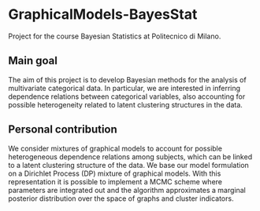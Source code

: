 # GraphicalModels-BayesStat
Project for the course Bayesian Statistics at Politecnico di Milano.

## Main goal
The aim of this project is to develop Bayesian methods for the analysis of multivariate categorical data. In particular, we are interested in inferring dependence relations between categorical variables, also accounting for possible heterogeneity related to latent clustering structures in the data.

## Personal contribution
We consider mixtures of graphical models to account for possible heterogeneous dependence relations among subjects, which can be linked to a latent clustering structure of the data. We base our model formulation on a Dirichlet Process (DP) mixture of graphical models.
With this representation it is possible to implement a MCMC scheme where parameters are integrated out and the algorithm approximates a marginal posterior distribution over the space of graphs and cluster indicators. 
